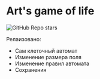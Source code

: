# Art's game of life
![GitHub Repo stars](https://img.shields.io/github/stars/Art-go/Game-of-life?label=Нравится%20стольки%20людям:%20&style=flat-square)

Релаизовано:
- Сам клеточный автомат
- Изменение размера поля
- Изменение правил автомата
- Сохранения
